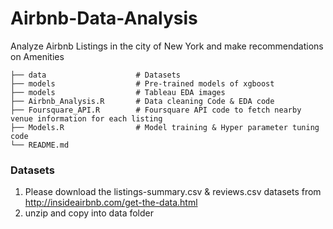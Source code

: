 # Airbnb-Data-Analysis

Analyze Airbnb Listings in the city of New York and make recommendations on Amenities
    
    ├── data                    # Datasets
    ├── models                  # Pre-trained models of xgboost
    ├── models                  # Tableau EDA images
    ├── Airbnb_Analysis.R       # Data cleaning Code & EDA code
    ├── Foursquare_API.R        # Foursquare API code to fetch nearby venue information for each listing
    ├── Models.R                # Model training & Hyper parameter tuning code
    └── README.md 

### Datasets

1. Please download the listings-summary.csv & reviews.csv datasets from http://insideairbnb.com/get-the-data.html
2. unzip and copy into data folder

